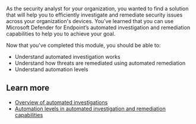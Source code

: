 As the security analyst for your organization, you wanted to find a solution that will help you to efficiently investigate and remediate security issues across your organization's devices. You’ve learned that you can use Microsoft Defender for Endpoint’s automated investigation and remediation capabilities to help you to achieve your goal.

Now that you've completed this module, you should be able to:

- Understand automated investigation works
- Understand how threats are remediated using automated remediation
- Understand automation levels

## Learn more

- [Overview of automated investigations](/microsoft-365/security/defender-endpoint/automated-investigations?view=o365-worldwide&preserve-view=true)
- [Automation levels in automated investigation and remediation capabilities](/microsoft-365/security/defender-endpoint/automation-levels?view=o365-worldwide&preserve-view=true)

